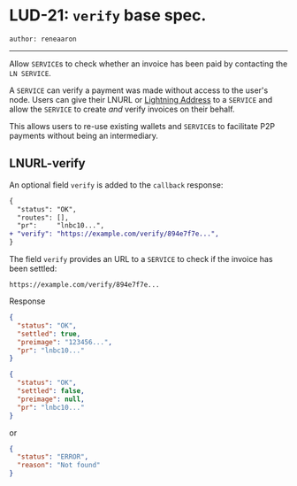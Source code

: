 LUD-21: `verify` base spec.
===============================

`author: reneaaron`

---

Allow `SERVICE`s to check whether an invoice has been paid by contacting the `LN SERVICE`.

A `SERVICE` can verify a payment was made without access to the user's node. Users can give their LNURL or [Lightning Address](https://lightningaddress.com) to a `SERVICE` and allow the `SERVICE` to create *and* verify invoices on their behalf. 

This allows users to re-use existing wallets and `SERVICE`s to facilitate P2P payments without being an intermediary.

## LNURL-verify

An optional field `verify` is added to the `callback` response:

```diff
{
  "status": "OK",
  "routes": [],
  "pr":     "lnbc10...",
+ "verify": "https://example.com/verify/894e7f7e...",
}
```

The field `verify` provides an URL to a `SERVICE` to check if the invoice has been settled:

`https://example.com/verify/894e7f7e...`

Response
```json
{
  "status": "OK",
  "settled": true,
  "preimage": "123456...",
  "pr": "lnbc10..."
}
```

```json
{
  "status": "OK",
  "settled": false,
  "preimage": null,
  "pr": "lnbc10..."
}
```
or
```json
{
  "status": "ERROR",
  "reason": "Not found"
}
```